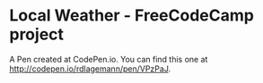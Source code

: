 # Local Weather - FreeCodeCamp project

A Pen created at CodePen.io. You can find this one at http://codepen.io/rdlagemann/pen/VPzPaJ.

 
